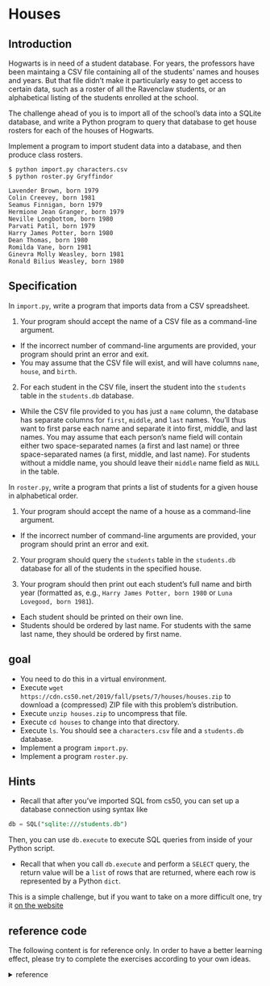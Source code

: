 # Houses

## Introduction

Hogwarts is in need of a student database. For years, the professors have been maintaing a CSV file containing all of the students’ names and houses and years. But that file didn’t make it particularly easy to get access to certain data, such as a roster of all the Ravenclaw students, or an alphabetical listing of the students enrolled at the school.

The challenge ahead of you is to import all of the school’s data into a SQLite database, and write a Python program to query that database to get house rosters for each of the houses of Hogwarts.

Implement a program to import student data into a database, and then produce class rosters.

```shell
$ python import.py characters.csv
$ python roster.py Gryffindor

Lavender Brown, born 1979
Colin Creevey, born 1981
Seamus Finnigan, born 1979
Hermione Jean Granger, born 1979
Neville Longbottom, born 1980
Parvati Patil, born 1979
Harry James Potter, born 1980
Dean Thomas, born 1980
Romilda Vane, born 1981
Ginevra Molly Weasley, born 1981
Ronald Bilius Weasley, born 1980
```

## Specification

In `import.py`, write a program that imports data from a CSV spreadsheet.

1. Your program should accept the name of a CSV file as a command-line argument.

- If the incorrect number of command-line arguments are provided, your program should print an error and exit.
- You may assume that the CSV file will exist, and will have columns `name`, `house`, and `birth`.

2. For each student in the CSV file, insert the student into the `students` table in the `students.db` database.

- While the CSV file provided to you has just a `name` column, the database has separate columns for `first`, `middle`, and `last` names. You’ll thus want to first parse each name and separate it into first, middle, and last names. You may assume that each person’s name field will contain either two space-separated names (a first and last name) or three space-separated names (a first, middle, and last name). For students without a middle name, you should leave their `middle` name field as `NULL` in the table.

In `roster.py`, write a program that prints a list of students for a given house in alphabetical order.

1. Your program should accept the name of a house as a command-line argument.

- If the incorrect number of command-line arguments are provided, your program should print an error and exit.

2. Your program should query the `students` table in the `students.db` database for all of the students in the specified house.

3. Your program should then print out each student’s full name and birth year (formatted as, e.g., `Harry James Potter, born 1980` or `Luna Lovegood, born 1981`).

- Each student should be printed on their own line.
- Students should be ordered by last name. For students with the same last name, they should be ordered by first name.

## goal

- You need to do this in a virtual environment.
- Execute `wget https://cdn.cs50.net/2019/fall/psets/7/houses/houses.zip` to download a (compressed) ZIP file with this problem’s distribution.
- Execute `unzip houses.zip` to uncompress that file.
- Execute `cd houses` to change into that directory.
- Execute `ls`. You should see a `characters.csv` file and a `students.db` database.
- Implement a program `import.py`.
- Implement a program `roster.py`.

## Hints

- Recall that after you’ve imported SQL from cs50, you can set up a database connection using syntax like

```sql
db = SQL("sqlite:///students.db")
```

Then, you can use `db.execute` to execute SQL queries from inside of your Python script.

- Recall that when you call `db.execute` and perform a `SELECT` query, the return value will be a `list` of rows that are returned, where each row is represented by a Python `dict`.

This is a simple challenge, but if you want to take on a more difficult one, try it [on the website](https://cs50.harvard.edu/x/2020/psets/7/)

## reference code

The following content is for reference only. In order to have a better learning effect, please try to complete the exercises according to your own ideas.

<details>
<summary>reference</summary>

```Python
'''
import.py
'''
from sys import argv, exit
import csv
from cs50 import SQL

if len(argv) == 2 and argv[1].endswith(".csv"):
    db = SQL("sqlite:///students.db")

    file = open(argv[1], 'r')
    reader = csv.DictReader(file)

    for row in reader:
        names = row["name"]
        all_name = names.split()

        if len(all_name) == 2:
            f_name = all_name[0]
            l_name = all_name[1]
            db.execute("INSERT INTO students(first, middle, last, house, birth) VALUES(?,?,?,?,?)", f_name, None, l_name, row["house"], row["birth"])

        elif len(all_name) == 3:
            f_name = all_name[0]
            m_name = all_name[1]
            l_name = all_name[2]
            db.execute("INSERT INTO students(first, middle, last, house, birth) VALUES(?,?,?,?,?)", f_name, m_name, l_name, row["house"], row["birth"])

else:
    print("Error, missing command-line argument(.csv file)!")
    exit(1)


'''
roster.py
'''

from sys import argv, exit
import csv
from cs50 import SQL

if len(argv) == 2:
    db = SQL("sqlite:///students.db")
    all_rows = db.execute("SELECT DISTINCT first, middle, last, birth FROM students WHERE house = ? ORDER BY last, first", argv[1])
    for row in all_rows:
        if row["middle"] != None:
            middle = row["middle"].strip()
            print(row["first"] + " " + middle + " " + row["last"] + ", born " + str(row["birth"]))
        else:
            print(row["first"] + " " + row["last"] + ",born " + str(row["birth"]))

else:
    print("Error, missing command-line argument")
    exit(1)
```

</details>
